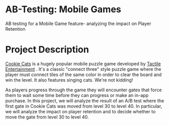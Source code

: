 # AB-Testing: Mobile Games
AB testing for a Mobile Game feature- analyzing the impact on Player Retention

# Project Description

[Cookie Cats](https://www.facebook.com/cookiecatsgame) is a hugely popular mobile puzzle game developed by [Tactile Entertainment](https://tactilegames.com/) . It's a classic "connect three" style puzzle game where the player must connect tiles of the same color in order to clear the board and win the level. It also features singing cats. We're not kidding! 

As players progress through the game they will encounter gates that force them to wait some time before they can progress or make an in-app purchase. In this project, we will analyze the result of an A/B test where the first gate in Cookie Cats was moved from level 30 to level 40. In particular, we will analyze the impact on player retention and to decide whether to move the gate from level 30 to level 40.
